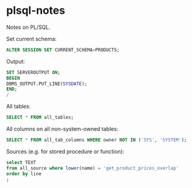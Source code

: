 # plsql-notes
Notes on PL/SQL.

Set current schema:

```sql
ALTER SESSION SET CURRENT_SCHEMA=PRODUCTS;
```

Output:

```sql
SET SERVEROUTPUT ON;
BEGIN
DBMS_OUTPUT.PUT_LINE(SYSDATE);
END;
/
```

All tables:
```sql
SELECT * FROM all_tables;
```

All columns on all non-system-owned tables:
```sql
SELECT * FROM all_tab_columns WHERE owner NOT IN ('SYS', 'SYSTEM');
```

Sources (e.g. for stored procedure or function):
```sql
select TEXT
from all_source where lower(name) = 'get_product_prices_overlap'
order by line
;
```
